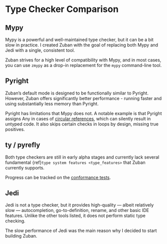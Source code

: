 # Type Checker Comparison

## Mypy

Mypy is a powerful and well-maintained type checker, but it can be a bit slow
in practice. I created Zuban with the goal of replacing both Mypy and Jedi
with a single, consistent tool.

Zuban strives for a high level of compatibility with Mypy, and in most cases,
you can use `zmypy` as a drop-in replacement for the `mypy` command-line tool.

## Pyright

Zuban’s default mode is designed to be functionally similar to Pyright.
However, Zuban offers significantly better performance - running faster and
using substantially less memory than Pyright.

Pyright has limitations that Mypy does not. A notable example is that
Pyright assigns Any in cases of
[circular references](https://microsoft.github.io/pyright/#/mypy-comparison?id=circular-references),
which can silently result in untyped code. It also skips certain checks in
loops by design, missing true positives.

## ty / pyrefly

Both type checkers are still in early alpha stages and currently lack several
fundamental {ref}`type system features <type_features>` that Zuban currently
supports.

Progress can be tracked on the [conformance tests](https://htmlpreview.github.io/?https://github.com/python/typing/blob/main/conformance/results/results.html).

## Jedi

Jedi is not a type checker, but it provides high-quality — albeit relatively
slow — autocompletion, go-to-definition, rename, and other basic IDE features.
Unlike the other tools listed, it does not perform static type checking.

The slow performance of Jedi was the main reason why I decided to start
building Zuban.
